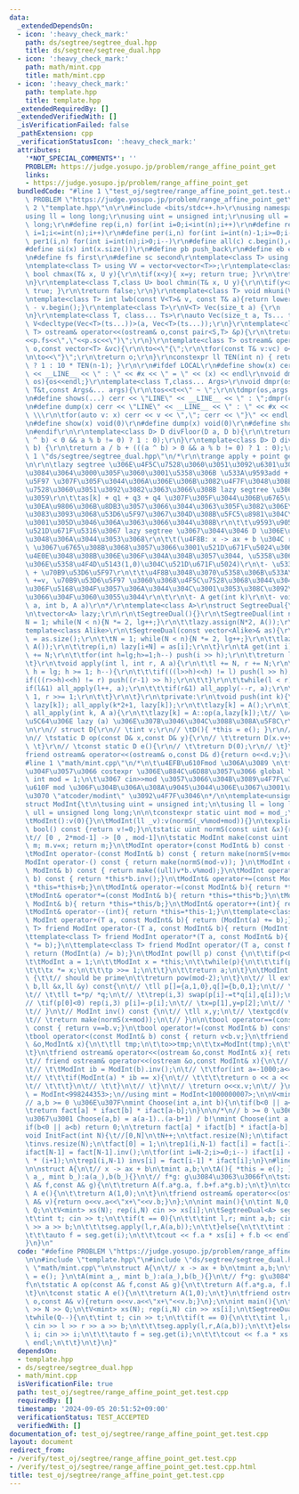 ```yaml
---
data:
  _extendedDependsOn:
  - icon: ':heavy_check_mark:'
    path: ds/segtree/segtree_dual.hpp
    title: ds/segtree/segtree_dual.hpp
  - icon: ':heavy_check_mark:'
    path: math/mint.cpp
    title: math/mint.cpp
  - icon: ':heavy_check_mark:'
    path: template.hpp
    title: template.hpp
  _extendedRequiredBy: []
  _extendedVerifiedWith: []
  _isVerificationFailed: false
  _pathExtension: cpp
  _verificationStatusIcon: ':heavy_check_mark:'
  attributes:
    '*NOT_SPECIAL_COMMENTS*': ''
    PROBLEM: https://judge.yosupo.jp/problem/range_affine_point_get
    links:
    - https://judge.yosupo.jp/problem/range_affine_point_get
  bundledCode: "#line 1 \"test_oj/segtree/range_affine_point_get.test.cpp\"\n#define\
    \ PROBLEM \"https://judge.yosupo.jp/problem/range_affine_point_get\"\n\n#line\
    \ 2 \"template.hpp\"\n\r\n#include <bits/stdc++.h>\r\nusing namespace std;\r\n\
    using ll = long long;\r\nusing uint = unsigned int;\r\nusing ull = unsigned long\
    \ long;\r\n#define rep(i,n) for(int i=0;i<int(n);i++)\r\n#define rep1(i,n) for(int\
    \ i=1;i<=int(n);i++)\r\n#define per(i,n) for(int i=int(n)-1;i>=0;i--)\r\n#define\
    \ per1(i,n) for(int i=int(n);i>0;i--)\r\n#define all(c) c.begin(),c.end()\r\n\
    #define si(x) int(x.size())\r\n#define pb push_back\r\n#define eb emplace_back\r\
    \n#define fs first\r\n#define sc second\r\ntemplate<class T> using V = vector<T>;\r\
    \ntemplate<class T> using VV = vector<vector<T>>;\r\ntemplate<class T,class U>\
    \ bool chmax(T& x, U y){\r\n\tif(x<y){ x=y; return true; }\r\n\treturn false;\r\
    \n}\r\ntemplate<class T,class U> bool chmin(T& x, U y){\r\n\tif(y<x){ x=y; return\
    \ true; }\r\n\treturn false;\r\n}\r\ntemplate<class T> void mkuni(V<T>& v){sort(all(v));v.erase(unique(all(v)),v.end());}\r\
    \ntemplate<class T> int lwb(const V<T>& v, const T& a){return lower_bound(all(v),a)\
    \ - v.begin();}\r\ntemplate<class T>\r\nV<T> Vec(size_t a) {\r\n    return V<T>(a);\r\
    \n}\r\ntemplate<class T, class... Ts>\r\nauto Vec(size_t a, Ts... ts) {\r\n  return\
    \ V<decltype(Vec<T>(ts...))>(a, Vec<T>(ts...));\r\n}\r\ntemplate<class S,class\
    \ T> ostream& operator<<(ostream& o,const pair<S,T> &p){\r\n\treturn o<<\"(\"\
    <<p.fs<<\",\"<<p.sc<<\")\";\r\n}\r\ntemplate<class T> ostream& operator<<(ostream&\
    \ o,const vector<T> &vc){\r\n\to<<\"{\";\r\n\tfor(const T& v:vc) o<<v<<\",\";\r\
    \n\to<<\"}\";\r\n\treturn o;\r\n}\r\nconstexpr ll TEN(int n) { return (n == 0)\
    \ ? 1 : 10 * TEN(n-1); }\r\n\r\n#ifdef LOCAL\r\n#define show(x) cerr << \"LINE\"\
    \ << __LINE__ << \" : \" << #x << \" = \" << (x) << endl\r\nvoid dmpr(ostream&\
    \ os){os<<endl;}\r\ntemplate<class T,class... Args>\r\nvoid dmpr(ostream&os,const\
    \ T&t,const Args&... args){\r\n\tos<<t<<\" ~ \";\r\n\tdmpr(os,args...);\r\n}\r\
    \n#define shows(...) cerr << \"LINE\" << __LINE__ << \" : \";dmpr(cerr,##__VA_ARGS__)\r\
    \n#define dump(x) cerr << \"LINE\" << __LINE__ << \" : \" << #x << \" = {\"; \
    \ \\\r\n\tfor(auto v: x) cerr << v << \",\"; cerr << \"}\" << endl;\r\n#else\r\
    \n#define show(x) void(0)\r\n#define dump(x) void(0)\r\n#define shows(...) void(0)\r\
    \n#endif\r\n\r\ntemplate<class D> D divFloor(D a, D b){\r\n\treturn a / b - (((a\
    \ ^ b) < 0 && a % b != 0) ? 1 : 0);\r\n}\r\ntemplate<class D> D divCeil(D a, D\
    \ b) {\r\n\treturn a / b + (((a ^ b) > 0 && a % b != 0) ? 1 : 0);\r\n}\r\n#line\
    \ 1 \"ds/segtree/segtree_dual.hpp\"\n/*\r\n\trange apply + point get segtree\r\
    \n\r\n\tlazy segtree \u306E\u4F5C\u7528\u3060\u3051\u3092\u6301\u3063\u3066\u308B\
    \u3084\u3064\u3000\u305F\u3060\u3001\u5358\u306B \u533A\u9593add + \u70B9\u53D6\
    \u5F97 \u307F\u305F\u3044\u306A\u306E\u306B\u3082\u4F7F\u3048\u308B\r\n\t- \u4F5C\
    \u7528\u3060\u3051\u3092\u3082\u3063\u3066\u308B lazy segtree \u3068\u307F\u306A\
    \u3059\r\n\t\tas[k] + q1 + q3 + q4 \u307F\u305F\u3044\u306B\u6765\u305F\u30AF\u30A8\
    \u30EA\u9806\u306B\u8DB3\u3057\u3066\u3044\u3063\u305F\u3082\u306E\u3092\u3061\
    \u3083\u3093\u3068\u53D6\u5F97\u3067\u304D\u308B\u5FC5\u8981\u304C\u3042\u308A\
    \u3001\u305D\u3046\u306A\u3063\u3066\u3044\u308B\r\n\t\t\u9593\u9055\u3048\u3066\
    \u521D\u671F\u5316\u3067 lazy segtree \u3067\u3044\u3046 D \u306E\u65B9\u3092\u4E0E\
    \u3048\u306A\u3044\u3053\u3068\r\n\t\t(\u4F8B: x -> ax + b \u304C range query\
    \ \u3067\u6765\u308B\u3068\u3057\u3066\u3001\u521D\u671F\u5024\u306B x_i \u3092\
    \u4E0E\u3048\u308B\u306E\u306F\u304A\u304B\u3057\u3044, \u5358\u306B\u4F5C\u7528\
    \u306E\u5358\u4F4D\u5143(1,0)\u304C\u521D\u671F\u5024)\r\n\t- \u533A\u9593add\
    \ + \u70B9\u53D6\u5F97\r\n\t\t\u4F8B\u3048\u3070\u5358\u306B\u533A\u9593\u306B\
    \ +=v, \u70B9\u53D6\u5F97 \u3060\u3068\u4F5C\u7528\u3068\u3044\u3046\u611F\u3058\
    \u306F\u5168\u304F\u3057\u306A\u3044\u304C\u3001\u3053\u308C\u3092\u4F7F\u3063\
    \u3066\u304F\u3060\u3055\u3044\r\n\t\r\n\t- A get(int k)\r\n\t- void apply(int\
    \ a, int b, A a)\r\n*/\r\ntemplate<class A>\r\nstruct SegtreeDual{\r\n\tint N,lg;\r\
    \n\tvector<A> lazy;\r\n\r\n\tSegtreeDual(){}\r\n\tSegtreeDual(int n){\r\n\t\t\
    N = 1; while(N < n){N *= 2, lg++;}\r\n\t\tlazy.assign(N*2, A());\r\n\t}\r\n\t\
    template<class Alike>\r\n\tSegtreeDual(const vector<Alike>& as){\r\n\t\tint n\
    \ = as.size();\r\n\t\tN = 1; while(N < n){N *= 2, lg++;}\r\n\t\tlazy.assign(N*2,\
    \ A());\r\n\t\trep(i,n) lazy[i+N] = as[i];\r\n\t}\r\n\tA get(int i){\r\n\t\ti\
    \ += N;\r\n\t\tfor(int h=lg;h>=1;h--) push(i >> h);\r\n\t\treturn lazy[i];\r\n\
    \t}\r\n\tvoid apply(int l, int r, A a){\r\n\t\tl += N, r += N;\r\n\t\tfor(int\
    \ h = lg; h >= 1; h--){\r\n\t\t\tif(((l>>h)<<h) != l) push(l >> h);\r\n\t\t\t\
    if(((r>>h)<<h) != r) push((r-1) >> h);\r\n\t\t}\r\n\t\twhile(l < r){\r\n\t\t\t\
    if(l&1) all_apply(l++, a);\r\n\t\t\tif(r&1) all_apply(--r, a);\r\n\t\t\tl >>=\
    \ 1, r >>= 1;\r\n\t\t}\r\n\t}\r\n\tprivate:\r\n\tvoid push(int k){\r\n\t\tall_apply(k*2,\
    \ lazy[k]); all_apply(k*2+1, lazy[k]);\r\n\t\tlazy[k] = A();\r\n\t}\r\n\tvoid\
    \ all_apply(int k, A a){\r\n\t\tlazy[k] = A::op(a,lazy[k]);\t// \u4E0A\u306E\u968E\
    \u5C64\u306E lazy (a) \u306E\u307B\u3046\u304C\u3088\u308A\u5F8C\r\n\t}\r\n};\r\
    \n\r\n// struct D{\r\n// \tint v;\r\n// \tD(){ *this = e(); }\r\n// \tD(int v_):v(v_){}\r\
    \n// \tstatic D op(const D& x,const D& y){\r\n// \t\treturn D(x.v+y.v);\r\n//\
    \ \t}\r\n// \tconst static D e(){\r\n// \t\treturn D(0);\r\n// \t}\r\n// //\t\
    friend ostream& operator<<(ostream& o,const D& d){return o<<d.v;}\r\n// };\r\n\
    #line 1 \"math/mint.cpp\"\n/*\n\t\u4EFB\u610Fmod \u306A\u3089 \n\ttemplate \u306A\
    \u304F\u3057\u3066 costexpr \u306E\u884C\u6D88\u3057\u3066 global \u306B unsigned\
    \ int mod = 1;\n\t\u3067 cin>>mod \u3057\u3066\u304B\u3089\u4F7F\u3046\n\t\u4EFB\
    \u610F mod \u306F\u304B\u306A\u308A\u9045\u3044\u306E\u3067\u3001\u3067\u304D\u308C\
    \u3070 \"atcoder/modint\" \u3092\u4F7F\u3046\n*/\n\ntemplate<unsigned int mod_>\n\
    struct ModInt{\t\n\tusing uint = unsigned int;\n\tusing ll = long long;\n\tusing\
    \ ull = unsigned long long;\n\n\tconstexpr static uint mod = mod_;\n\n\tuint v;\n\
    \tModInt():v(0){}\n\tModInt(ll _v):v(normS(_v%mod+mod)){}\n\texplicit operator\
    \ bool() const {return v!=0;}\n\tstatic uint normS(const uint &x){return (x<mod)?x:x-mod;}\t\
    \t// [0 , 2*mod-1] -> [0 , mod-1]\n\tstatic ModInt make(const uint &x){ModInt\
    \ m; m.v=x; return m;}\n\tModInt operator+(const ModInt& b) const { return make(normS(v+b.v));}\n\
    \tModInt operator-(const ModInt& b) const { return make(normS(v+mod-b.v));}\n\t\
    ModInt operator-() const { return make(normS(mod-v)); }\n\tModInt operator*(const\
    \ ModInt& b) const { return make((ull)v*b.v%mod);}\n\tModInt operator/(const ModInt&\
    \ b) const { return *this*b.inv();}\n\tModInt& operator+=(const ModInt& b){ return\
    \ *this=*this+b;}\n\tModInt& operator-=(const ModInt& b){ return *this=*this-b;}\n\
    \tModInt& operator*=(const ModInt& b){ return *this=*this*b;}\n\tModInt& operator/=(const\
    \ ModInt& b){ return *this=*this/b;}\n\tModInt& operator++(int){ return *this=*this+1;}\n\
    \tModInt& operator--(int){ return *this=*this-1;}\n\ttemplate<class T> friend\
    \ ModInt operator+(T a, const ModInt& b){ return (ModInt(a) += b);}\n\ttemplate<class\
    \ T> friend ModInt operator-(T a, const ModInt& b){ return (ModInt(a) -= b);}\n\
    \ttemplate<class T> friend ModInt operator*(T a, const ModInt& b){ return (ModInt(a)\
    \ *= b);}\n\ttemplate<class T> friend ModInt operator/(T a, const ModInt& b){\
    \ return (ModInt(a) /= b);}\n\tModInt pow(ll p) const {\n\t\tif(p<0) return inv().pow(-p);\n\
    \t\tModInt a = 1;\n\t\tModInt x = *this;\n\t\twhile(p){\n\t\t\tif(p&1) a *= x;\n\
    \t\t\tx *= x;\n\t\t\tp >>= 1;\n\t\t}\n\t\treturn a;\n\t}\n\tModInt inv() const\
    \ {\t\t// should be prime\n\t\treturn pow(mod-2);\n\t}\n\t// ll extgcd(ll a,ll\
    \ b,ll &x,ll &y) const{\n\t// \tll p[]={a,1,0},q[]={b,0,1};\n\t// \twhile(*q){\n\
    \t// \t\tll t=*p/ *q;\n\t// \t\trep(i,3) swap(p[i]-=t*q[i],q[i]);\n\t// \t}\n\t\
    // \tif(p[0]<0) rep(i,3) p[i]=-p[i];\n\t// \tx=p[1],y=p[2];\n\t// \treturn p[0];\n\
    \t// }\n\t// ModInt inv() const {\n\t// \tll x,y;\n\t// \textgcd(v,mod,x,y);\n\
    \t// \treturn make(normS(x+mod));\n\t// }\n\n\tbool operator==(const ModInt& b)\
    \ const { return v==b.v;}\n\tbool operator!=(const ModInt& b) const { return v!=b.v;}\n\
    \tbool operator<(const ModInt& b) const { return v<b.v;}\n\tfriend istream& operator>>(istream\
    \ &o,ModInt& x){\n\t\tll tmp;\n\t\to>>tmp;\n\t\tx=ModInt(tmp);\n\t\treturn o;\n\
    \t}\n\tfriend ostream& operator<<(ostream &o,const ModInt& x){ return o<<x.v;}\n\
    \t// friend ostream& operator<<(ostream &o,const ModInt& x){\n\t// \tfor(int b=1;b<=1000;b++){\n\
    \t// \t\tModInt ib = ModInt(b).inv();\n\t// \t\tfor(int a=-1000;a<=1000;a++){\n\
    \t// \t\t\tif(ModInt(a) * ib == x){\n\t// \t\t\t\treturn o << a << \"/\" << b;\n\
    \t// \t\t\t}\n\t// \t\t}\n\t// \t}\n\t// \treturn o<<x.v;\n\t// }\n};\nusing mint\
    \ = ModInt<998244353>;\n//using mint = ModInt<1000000007>;\n\nV<mint> fact,ifact,invs;\n\
    // a,b >= 0 \u306E\u307F\nmint Choose(int a,int b){\n\tif(b<0 || a<b) return 0;\n\
    \treturn fact[a] * ifact[b] * ifact[a-b];\n}\n\n/*\n// b >= 0 \u306E\u7BC4\u56F2\
    \u3067\u3001 Choose(a,b) = a(a-1)..(a-b+1) / b!\nmint Choose(int a,int b){\n\t\
    if(b<0 || a<b) return 0;\n\treturn fact[a] * ifact[b] * ifact[a-b];\n}\n*/\n\n\
    void InitFact(int N){\t//[0,N]\n\tN++;\n\tfact.resize(N);\n\tifact.resize(N);\n\
    \tinvs.resize(N);\n\tfact[0] = 1;\n\trep1(i,N-1) fact[i] = fact[i-1] * i;\n\t\
    ifact[N-1] = fact[N-1].inv();\n\tfor(int i=N-2;i>=0;i--) ifact[i] = ifact[i+1]\
    \ * (i+1);\n\trep1(i,N-1) invs[i] = fact[i-1] * ifact[i];\n}\n#line 6 \"test_oj/segtree/range_affine_point_get.test.cpp\"\
    \n\nstruct A{\n\t// x -> ax + b\n\tmint a,b;\n\tA(){ *this = e(); }\n\tA(mint\
    \ a_, mint b_):a(a_),b(b_){}\n\t// f*g: g\u3084\u3063\u3066f\n\tstatic A op(const\
    \ A& f,const A& g){\n\t\treturn A(f.a*g.a, f.b+f.a*g.b);\n\t}\n\tconst static\
    \ A e(){\n\t\treturn A(1,0);\n\t}\n\tfriend ostream& operator<<(ostream& o,const\
    \ A& v){return o<<v.a<<\"x+\"<<v.b;}\n};\n\nint main(){\n\tint N,Q; cin >> N >>\
    \ Q;\n\tV<mint> xs(N); rep(i,N) cin >> xs[i];\n\tSegtreeDual<A> seg(N);\n\twhile(Q--){\n\
    \t\tint t; cin >> t;\n\t\tif(t == 0){\n\t\t\tint l,r; mint a,b; cin >> l >> r\
    \ >> a >> b;\n\t\t\tseg.apply(l,r,A(a,b));\n\t\t}else{\n\t\t\tint i; cin >> i;\n\
    \t\t\tauto f = seg.get(i);\n\t\t\tcout << f.a * xs[i] + f.b << endl;\n\t\t}\n\t\
    }\n}\n"
  code: "#define PROBLEM \"https://judge.yosupo.jp/problem/range_affine_point_get\"\
    \n\n#include \"template.hpp\"\n#include \"ds/segtree/segtree_dual.hpp\"\n#include\
    \ \"math/mint.cpp\"\n\nstruct A{\n\t// x -> ax + b\n\tmint a,b;\n\tA(){ *this\
    \ = e(); }\n\tA(mint a_, mint b_):a(a_),b(b_){}\n\t// f*g: g\u3084\u3063\u3066\
    f\n\tstatic A op(const A& f,const A& g){\n\t\treturn A(f.a*g.a, f.b+f.a*g.b);\n\
    \t}\n\tconst static A e(){\n\t\treturn A(1,0);\n\t}\n\tfriend ostream& operator<<(ostream&\
    \ o,const A& v){return o<<v.a<<\"x+\"<<v.b;}\n};\n\nint main(){\n\tint N,Q; cin\
    \ >> N >> Q;\n\tV<mint> xs(N); rep(i,N) cin >> xs[i];\n\tSegtreeDual<A> seg(N);\n\
    \twhile(Q--){\n\t\tint t; cin >> t;\n\t\tif(t == 0){\n\t\t\tint l,r; mint a,b;\
    \ cin >> l >> r >> a >> b;\n\t\t\tseg.apply(l,r,A(a,b));\n\t\t}else{\n\t\t\tint\
    \ i; cin >> i;\n\t\t\tauto f = seg.get(i);\n\t\t\tcout << f.a * xs[i] + f.b <<\
    \ endl;\n\t\t}\n\t}\n}"
  dependsOn:
  - template.hpp
  - ds/segtree/segtree_dual.hpp
  - math/mint.cpp
  isVerificationFile: true
  path: test_oj/segtree/range_affine_point_get.test.cpp
  requiredBy: []
  timestamp: '2024-09-05 20:51:52+09:00'
  verificationStatus: TEST_ACCEPTED
  verifiedWith: []
documentation_of: test_oj/segtree/range_affine_point_get.test.cpp
layout: document
redirect_from:
- /verify/test_oj/segtree/range_affine_point_get.test.cpp
- /verify/test_oj/segtree/range_affine_point_get.test.cpp.html
title: test_oj/segtree/range_affine_point_get.test.cpp
---
```

